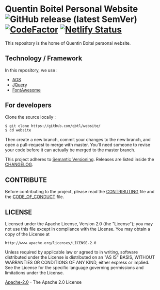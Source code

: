 # Quentin Boitel Personal Website ![GitHub release (latest SemVer)](https://img.shields.io/github/v/release/qbtl/website?logo=github&labelColor=black&label=Version&sort=semver) [![CodeFactor](https://www.codefactor.io/repository/github/qbtl/website/badge/master)](https://www.codefactor.io/repository/github/qbtl/website/overview/master) [![Netlify Status](https://api.netlify.com/api/v1/badges/9430cb96-fdc0-4337-bb29-c6404834696d/deploy-status)](https://app.netlify.com/sites/quentinboitel/deploys)

This repository is the home of Quentin Boitel personal website.

## Technology / Framework

In this repository, we use :

* [AOS](https://github.com/michalsnik/aos/)
* [JQuery](https://www.jquery.com)
* [FontAwesome](https://origin.fontawesome.com)

## For developers

Clone the source locally :

```sh
$ git clone https://github.com/qbtl/website/
$ cd website
```

Then create a new branch, commit your changes to the new branch, and open a pull-request to merge with master.
You'll need someone to revise your code before it can actually be merged to the master branch.

This project adheres to [Semantic Versioning](https://semver.org/spec/v2.0.0.html).
Releases are listed inside the [CHANGELOG](https://www.github.com/qbtl/website/blob/master/docs/CHANGELOG.md).

## CONTRIBUTE

Before contributing to the project, please read the [CONTRIBUTING](https://www.github.com/qbtl/website/blob/master/docs/CONTRIBUTING.md) file and the [CODE_OF_CONDUCT](https://www.github.com/qbtl/website/blob/master/docs/CODE_OF_CONDUCT.md) file.

## LICENSE

Licensed under the Apache License, Version 2.0 (the "License");
you may not use this file except in compliance with the License.
You may obtain a copy of the License at

`http://www.apache.org/licenses/LICENSE-2.0`

Unless required by applicable law or agreed to in writing, software
distributed under the License is distributed on an "AS IS" BASIS,
WITHOUT WARRANTIES OR CONDITIONS OF ANY KIND, either express or implied.
See the License for the specific language governing permissions and
limitations under the License.

[Apache-2.0](https://apache.org/licenses/LICENSE-2.0) - The Apache 2.0 License
